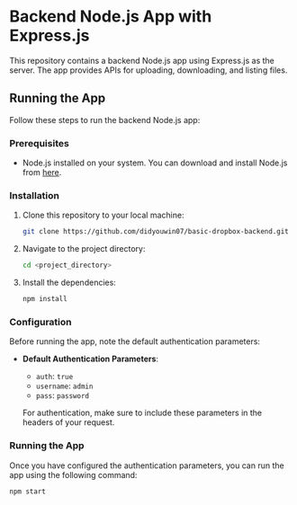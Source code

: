 # Backend Node.js App with Express.js

This repository contains a backend Node.js app using Express.js as the server. The app provides APIs for uploading, downloading, and listing files.

## Running the App

Follow these steps to run the backend Node.js app:

### Prerequisites

- Node.js installed on your system. You can download and install Node.js from [here](https://nodejs.org/).

### Installation

1. Clone this repository to your local machine:

    ```bash
    git clone https://github.com/didyouwin07/basic-dropbox-backend.git
    ```

2. Navigate to the project directory:

    ```bash
    cd <project_directory>
    ```

3. Install the dependencies:

    ```bash
    npm install
    ```

### Configuration

Before running the app, note the default authentication parameters:

- **Default Authentication Parameters**:
  - `auth`: `true`
  - `username`: `admin`
  - `pass`: `password`

  For authentication, make sure to include these parameters in the headers of your request.

### Running the App

Once you have configured the authentication parameters, you can run the app using the following command:

```bash
npm start
